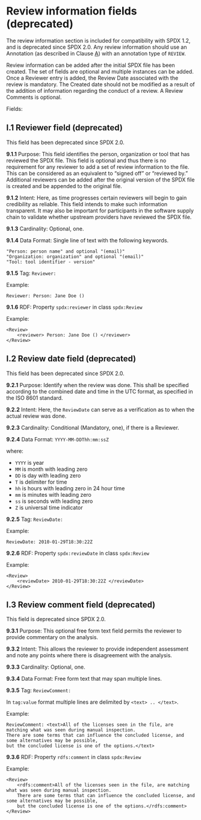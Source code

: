 # Review information fields (deprecated)

The review information section is included for compatibility with SPDX 1.2, and is deprecated since SPDX 2.0. Any review information should use an Annotation (as described in Clause [A](./8-annotations.md)) with an annotation type of `REVIEW`.

Review information can be added after the initial SPDX file has been created. The set of fields are optional and multiple instances can be added. Once a Reviewer entry is added, the Review Date associated with the review is mandatory. The Created date should not be modified as a result of the addition of information regarding the conduct of a review. A Review Comments is optional.

Fields:

## I.1 Reviewer field (deprecated) <a name="9.1"></a>

This field has been deprecated since SPDX 2.0.

**9.1.1** Purpose: This field identifies the person, organization or tool that has reviewed the SPDX file. This field is optional and thus there is no requirement for any reviewer to add a set of review information to the file. This can be considered as an equivalent to “signed off” or “reviewed by.” Additional reviewers can be added after the original version of the SPDX file is created and be appended to the original file.

**9.1.2** Intent: Here, as time progresses certain reviewers will begin to gain credibility as reliable. This field intends to make such information transparent. It may also be important for participants in the software supply chain to validate whether upstream providers have reviewed the SPDX file.

**9.1.3** Cardinality: Optional, one.

**9.1.4** Data Format: Single line of text with the following keywords.

```text
"Person: person name" and optional "(email)"
"Organization: organization" and optional "(email)"
"Tool: tool identifier - version"
```

**9.1.5** Tag: `Reviewer:`

Example:

```text
Reviewer: Person: Jane Doe ()
```

**9.1.6** RDF: Property `spdx:reviewer` in class `spdx:Review`

Example:

```text
<Review>
    <reviewer> Person: Jane Doe () </reviewer>
</Review>
```

## I.2 Review date field (deprecated) <a name="9.2"></a>

This field has been deprecated since SPDX 2.0.

**9.2.1** Purpose: Identify when the review was done. This shall be specified according to the combined date and time in the UTC format, as specified in the ISO 8601 standard.

**9.2.2** Intent: Here, the `ReviewDate` can serve as a verification as to when the actual review was done.

**9.2.3**  Cardinality: Conditional (Mandatory, one), if there is a Reviewer.

**9.2.4** Data Format: `YYYY-MM-DDThh:mm:ssZ`

where:

* `YYYY` is year
* `MM` is month with leading zero
* `DD` is day with leading zero
* `T` is delimiter for time
* `hh` is hours with leading zero in 24 hour time
* `mm` is minutes with leading zero
* `ss` is seconds with leading zero
* `Z` is universal time indicator

**9.2.5** Tag: `ReviewDate:`

Example:

```text
ReviewDate: 2010-01-29T18:30:22Z
```

**9.2.6** RDF: Property `spdx:reviewDate` in class `spdx:Review`

Example:

```text
<Review>
    <reviewDate> 2010-01-29T18:30:22Z </reviewDate>
</Review>
```

## I.3 Review comment field (deprecated) <a name="9.3"></a>

This field is deprecated since SPDX 2.0.

**9.3.1** Purpose: This optional free form text field permits the reviewer to provide commentary on the analysis.

**9.3.2** Intent: This allows the reviewer to provide independent assessment and note any points where there is disagreement with the analysis.

**9.3.3** Cardinality: Optional, one.

**9.3.4** Data Format: Free form text that may span multiple lines.

**9.3.5** Tag: `ReviewComment:`

In `tag:value` format multiple lines are delimited by `<text> .. </text>`.

Example:

```text
ReviewComment: <text>All of the licenses seen in the file, are matching what was seen during manual inspection.
There are some terms that can influence the concluded license, and some alternatives may be possible,
but the concluded license is one of the options.</text>
```

**9.3.6** RDF: Property `rdfs:comment` in class `spdx:Review`

Example:

```text
<Review>
    <rdfs:comment>All of the licenses seen in the file, are matching what was seen during manual inspection.
    There are some terms that can influence the concluded license, and some alternatives may be possible,
    but the concluded license is one of the options.</rdfs:comment>
</Review>
```
